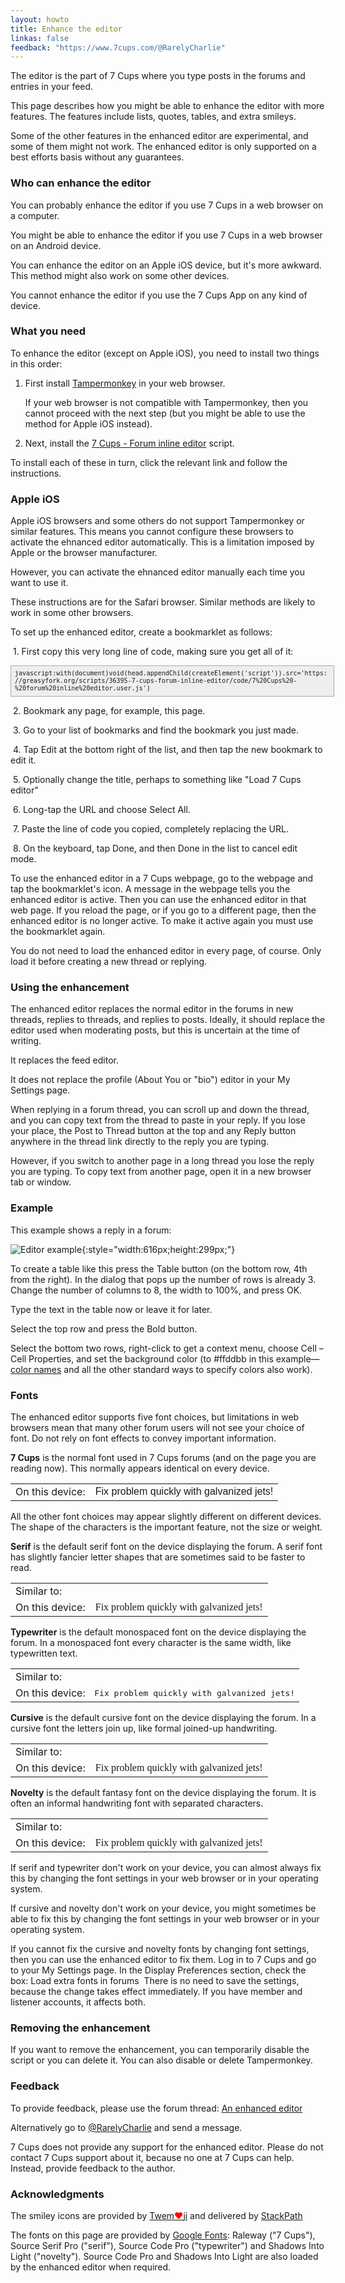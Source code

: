 ```yaml
---
layout: howto
title: Enhance the editor
linkas: false
feedback: "https://www.7cups.com/@RarelyCharlie"
---
```

<script>
  WebFontConfig = {
    google: {families: ['Source Serif Pro', 'Source Code Pro', 'Italianno','Shadows Into Light']}
    },
   (function (d) {
      var wf = d.createElement('script'), s = d.scripts[0]
      wf.src = 'https://ajax.googleapis.com/ajax/libs/webfont/1/webfont.js'
      wf.async = true
      s.parentNode.insertBefore(wf, s)
      })(document)
</script>
<style>
.serif {font-family: 'Source Serif Pro'; font-size: 105%;}
.typewriter {font-family: 'Source Code Pro';}
.cursive {font-family: Italianno; font-size: 180%;}
.novelty {font-family: 'Shadows Into Light'; font-size: 105%;}
.sample {display: none;}
.wf-italianno-n4-active .sample,
.wf-shadowsintolight-n4-active .sample,
.wf-sourceserifpro-n4-active .sample,
.wf-sourcecodepro-n4-active wf-active .sample {display: block;}
</style>
The editor is the part of 7 Cups where you type posts in the forums and entries in your feed.

This page describes how you might be able to enhance the editor with more features. The features include lists, quotes, tables, and extra smileys.

Some of the other features in the enhanced editor are experimental, and some of them might not work. The enhanced editor is only supported on a best efforts basis without any guarantees.

### Who can enhance the editor

You can probably enhance the editor if you use 7 Cups in a web browser on a computer.

You might be able to enhance the editor if you use 7 Cups in a web browser on an Android device.

You can enhance the editor on an Apple iOS device, but it's more awkward. This method might also work on some other devices.

You cannot enhance the editor if you use the 7 Cups App on any kind of device.

### What you need
To enhance the editor (except on Apple iOS), you need to install two things in this order: 

1. First install [Tampermonkey](http://tampermonkey.net/) in your web browser.

   If your web browser is not compatible with Tampermonkey, then you cannot proceed with the next step (but you might be able to use the method for Apple iOS instead).

2. Next, install the [7 Cups - Forum inline editor](https://greasyfork.org/en/scripts/36395-7-cups-forum-inline-editor) script.

To install each of these in turn, click the relevant link and follow the instructions.

### Apple iOS
Apple iOS browsers and some others do not support Tampermonkey or similar features. This means you cannot configure these browsers to activate the ehnanced editor automatically. This is a limitation imposed by Apple or the browser manufacturer.

However, you can activate the ehnanced editor manually each time you want to use it.

These instructions are for the Safari browser. Similar methods are likely to work in some other browsers.

To set up the enhanced editor, create a bookmarklet as follows:

 1. First copy this very long line of code, making sure you get all of it:
 
<div style="font-family: monospace; font-size: 10px; line-height: 12px; overflow-wrap: break-word; width: 100%; background: #eee; border: 1px solid #aaa; margin-bottom: 1em; padding: 1ex;">javascript:with(document)void(head.appendChild(createElement('script')).src='https://greasyfork.org/scripts/36395-7-cups-forum-inline-editor/code/7%20Cups%20-%20forum%20inline%20editor.user.js')</div>

 2. Bookmark any page, for example, this page.

 3. Go to your list of bookmarks and find the bookmark you just made.

 4. Tap Edit at the bottom right of the list, and then tap the new bookmark to edit it.

 5. Optionally change the title, perhaps to something like "Load 7 Cups editor"

 6. Long-tap the URL and choose Select All.

 7. Paste the line of code you copied, completely replacing the URL.

 8. On the keyboard, tap Done, and then Done in the list to cancel edit mode.

To use the enhanced editor in a 7 Cups webpage, go to the webpage and tap the bookmarklet's icon. A message in the webpage tells you the enhanced editor is active. Then you can use the enhanced editor in that web page. If you reload the page, or if you go to a different page, then the enhanced editor is no longer active. To make it active again you must use the bookmarklet again.

You do not need to load the enhanced editor in every page, of course. Only load it before creating a new thread or replying.

### Using the enhancement

The enhanced editor replaces the normal editor in the forums in new threads, replies to threads, and replies to posts. Ideally, it should replace the editor used when moderating posts, but this is uncertain at the time of writing.

It replaces the feed editor.

It does not replace the profile (About You or "bio") editor in your My Settings page.

When replying in a forum thread, you can scroll up and down the thread, and you can copy text from the thread to paste in your reply. If you lose your place, the Post to Thread button at the top and any Reply button anywhere in the thread link directly to the reply you are typing.

However, if you switch to another page in a long thread you lose the reply you are typing. To copy text from another page, open it in a new browser tab or window.

### Example
This example shows a reply in a forum:

![Editor example](/assets/editor.png){:style="width:616px;height:299px;"}

To create a table like this press the Table button (on the bottom row, 4th from the right). In the dialog that pops up the number of rows is already 3. Change the number of columns to 8, the width to 100%, and press OK.

Type the text in the table now or leave it for later.

Select the top row and press the Bold button.

Select the bottom two rows, right-click to get a context menu, choose Cell – Cell Properties, and set the background color (to #ffddbb in this example—[color names](https://www.w3schools.com/colors/colors_names.asp) and all the other standard ways to specify colors also work).

### Fonts
The enhanced editor supports five font choices, but limitations in web browsers mean that many other forum users will not see your choice of font. Do not rely on font effects to convey important information.

**7 Cups** is the normal font used in 7 Cups forums (and on the page you are reading now). This normally appears identical on every device.

<table><tbody>
<tr><td>On this device:</td><td style="font-family:Raleway,sans-serif;">Fix problem quickly with galvanized jets!</td></tr>
</tbody></table>

All the other font choices may appear slightly different on different devices. The shape of the characters is the important feature, not the size or weight.

**Serif** is the default serif font on the device displaying the forum. A serif font has slightly fancier letter shapes that are sometimes said to be faster to read.

<table><tbody>
<tr><td>Similar to:</td><td class="serif sample">Fix problem quickly with galvanized jets!</td></tr>
<tr><td>On this device:</td><td style="font-family:serif;">Fix problem quickly with galvanized jets!</td></tr>
</tbody></table>

**Typewriter** is the default monospaced font on the device displaying the forum. In a monospaced font every character is the same width, like typewritten text.

<table><tbody>
<tr><td>Similar to:</td><td class="typewriter sample">Fix problem quickly with galvanized jets!</td></tr>
<tr><td>On this device:</td><td style="font-family:monospace;">Fix problem quickly with galvanized jets!</td></tr>
</tbody></table>

**Cursive** is the default cursive font on the device displaying the forum. In a cursive font the letters join up, like formal joined-up handwriting.

<table><tbody>
<tr><td>Similar to:</td><td class="cursive sample">Fix problem quickly with galvanized jets!</td></tr>
<tr><td>On this device:</td><td style="font-family:cursive;">Fix problem quickly with galvanized jets!</td></tr>
</tbody></table>

**Novelty** is the default fantasy font on the device displaying the forum. It is often an informal handwriting font with separated characters.

<table><tbody>
<tr><td>Similar to:</td><td class="novelty sample">Fix problem quickly with galvanized jets!</td></tr>
<tr><td>On this device:</td><td style="font-family:fantasy;">Fix problem quickly with galvanized jets!</td></tr>
</tbody></table>

If serif and typewriter don't work on your device, you can almost always fix this by changing the font settings in your web browser or in your operating system.

If cursive and novelty don't work on your device, you might sometimes be able to fix this by changing the font settings in your web browser or in your operating system.

If you cannot fix the cursive and novelty fonts by changing font settings, then you can use the enhanced editor to fix them. Log in to 7 Cups and go to your My Settings page. In the Display Preferences section, check the box: Load extra fonts in forums  There is no need to save the settings, because the change takes effect immediately. If you have member and listener accounts, it affects both.

### Removing the enhancement
If you want to remove the enhancement, you can temporarily disable the script or you can delete it. You can also disable or delete Tampermonkey.

### Feedback
To provide feedback, please use the forum thread: [An enhanced editor](https://www.7cups.com/forum/KitchenTable_133/SuggestionsandProblemSolving_383/Anenhancededitor_190066/)

Alternatively go to [@RarelyCharlie](https://www.7cups.com/@RarelyCharlie) and send a message.

7 Cups does not provide any support for the enhanced editor. Please do not contact 7 Cups support about it, because no one at 7 Cups can help. Instead, provide feedback to the author.

### Acknowledgments
The smiley icons are provided by [Twem<span style="color:red">❤</span>ji](https://twemoji.maxcdn.com/) and delivered by [StackPath](https://www.stackpath.com/)

The fonts on this page are provided by [Google Fonts](https://fonts.google.com/): Raleway ("7 Cups"), Source Serif Pro ("serif"), Source Code Pro ("typewriter") and Shadows Into Light ("novelty"). Source Code Pro and Shadows Into Light are also loaded by the enhanced editor when required.
